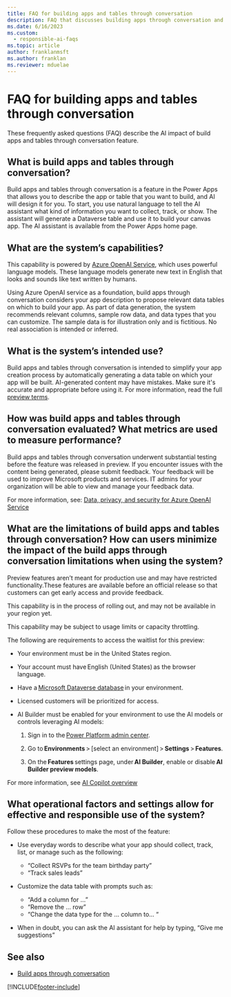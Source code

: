 ```yaml
---
title: FAQ for building apps and tables through conversation
description: FAQ that discusses building apps through conversation and the key considerations for making use of this technology responsibly.
ms.date: 6/16/2023
ms.custom: 
  - responsible-ai-faqs
ms.topic: article
author: franklanmsft
ms.author: franklan
ms.reviewer: mduelae
---
```


# FAQ for building apps and tables through conversation

These frequently asked questions (FAQ) describe the AI impact of build apps and tables through conversation feature.

## What is build apps and tables through conversation? 

Build apps and tables through conversation is a feature in the Power Apps that allows you to describe the app or table that you want to build, and AI will design it for you. To start, you use natural language to tell the AI assistant what kind of information you want to collect, track, or show. The assistant will generate a Dataverse table and use it to build your canvas app. The AI assistant is available from the Power Apps home page. 
 
## What are the system’s capabilities? 

This capability is powered by [Azure OpenAI Service](/azure/cognitive-services/openai/overview), which uses powerful language models. These language models generate new text in English that looks and sounds like text written by humans.  

Using Azure OpenAI service as a foundation, build apps through conversation considers your app description to propose relevant data tables on which to build your app. As part of data generation, the system recommends relevant columns, sample row data, and data types that you can customize. The sample data is for illustration only and is fictitious. No real association is intended or inferred.

## What is the system’s intended use? 

Build apps and tables through conversation is intended to simplify your app creation process by automatically generating a data table on which your app will be built. AI-generated content may have mistakes. Make sure it's accurate and appropriate before using it. For more information, read the full [preview terms](https://powerplatform.microsoft.com/en-us/legaldocs/supp-powerplatform-preview).


## How was build apps and tables through conversation evaluated? What metrics are used to measure performance? 

Build apps and tables through conversation underwent substantial testing before the feature was released in preview. If you encounter issues with the content being generated, please submit feedback. Your feedback will be used to improve Microsoft products and services. IT admins for your organization will be able to view and manage your feedback data. 

For more information, see: [Data, privacy, and security for Azure OpenAI Service](/legal/cognitive-services/openai/data-privacy)

## What are the limitations of build apps and tables through conversation? How can users minimize the impact of the build apps through conversation limitations when using the system? 

Preview features aren’t meant for production use and may have restricted functionality.These features are available before an official release so that customers can get early access and provide feedback. 

This capability is in the process of rolling out, and may not be available in your region yet. 

This capability may be subject to usage limits or capacity throttling. 

The following are requirements to access the waitlist for this preview: 

- Your environment must be in the United States region. 

- Your account must have English (United States) as the browser language. 

- Have a [Microsoft Dataverse database](/power-platform/admin/create-database) in your environment. 

- Licensed customers will be prioritized for access. 

- AI Builder must be enabled for your environment to use the AI models or controls leveraging AI models: 

    1. Sign in to the [Power Platform admin center](https://admin.powerplatform.microsoft.com/).

    2. Go to **Environments** > [select an environment] > **Settings** > **Features**. 

    3. On the **Features** settings page, under **AI Builder**, enable or disable **AI Builder preview models**. 

For more information, see [AI Copilot overview](../canvas-apps/ai-overview.md) 

## What operational factors and settings allow for effective and responsible use of the system? 

Follow these procedures to make the most of the feature: 

- Use everyday words to describe what your app should collect, track, list, or manage such as the following:
  - “Collect RSVPs for the team birthday party” 
  - “Track sales leads” 

- Customize the data table with prompts such as:
   - “Add a column for …” 
   - “Remove the … row” 
   - “Change the data type for the … column to… “ 

- When in doubt, you can ask the AI assistant for help by typing, “Give me suggestions”

## See also

- [Build apps through conversation](../canvas-apps/ai-conversations-create-app.md)

 
[!INCLUDE[footer-include](../../includes/footer-banner.md)]

